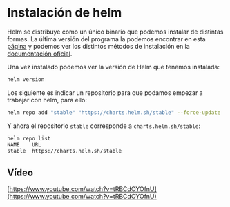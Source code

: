 # Instalación de helm

Helm se distribuye como un único binario que podemos instalar de distintas formas. La última versión del programa la podemos encontrar en esta [página](https://github.com/helm/helm/releases/) y podemos ver los distintos métodos de instalación en la [documentación oficial](https://helm.sh/docs/intro/install/).

Una vez instalado podemos ver la versión de Helm que tenemos instalada:

```bash
helm version
```

Los siguiente es indicar un repositorio para que podamos empezar a trabajar con helm, para ello:

```bash
helm repo add "stable" "https://charts.helm.sh/stable" --force-update
```

Y ahora el repositorio `stable` corresponde a `charts.helm.sh/stable`:

```bash
helm repo list
NAME  	URL
stable	https://charts.helm.sh/stable
```

## Vídeo

[https://www.youtube.com/watch?v=tRBCdOYOfnU](https://www.youtube.com/watch?v=tRBCdOYOfnU)
